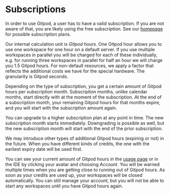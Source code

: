 # Subscriptions

In order to use Gitpod, a user has to have a valid subscription. If you are not aware of that, you
are likely using the free subscription. See our [homepage](https://www.gitpod.io) for possible
subscription plans.

Our internal calculation unit is _Gitpod hours_. One Gitpod hour allows you to use one workspace for
one hour on a default server. If you use multiple workspaces in parallel you will be charged for
each of these individually, e.g. for running three workspaces in parallel for half an hour we will
charge you 1.5 Gitpod hours. For non-default resources, we apply a factor that reflects the
additional costs we have for the special hardware. The granularity is Gitpod seconds.

Depending on the type of subscription, you get a certain amount of Gitpod hours per subscription
month. Subscription months, unlike calendar months, start directly with at the moment of the
subscription. At the end of a subscription month, your remaining Gitpod hours for that months
expire, and you will start with the subscription amount again.

You can upgrade to a higher subscription plan at any point in time. The new subscription month
starts immediately. Downgrading is possible as well, but the new subscription month will start with
the end of the prior subscription.

We may introduce other types of additional Gitpod hours (expiring or not) in the future. When you
have different kinds of credits, the one with the earliest expiry date will be used first.

You can see your current amount of Gitpod hours in the [usage page](https://gitpod.io/usage)
or in the IDE by clicking your avatar and choosing _Account_. You will be warned multiple times when you are getting
close to running out of Gitpod hours. As soon as your credits are used up, your workspaces will be
closed automatically. You can still manage your account, but you will not be able to start any
workspaces until you have Gitpod hours again.
